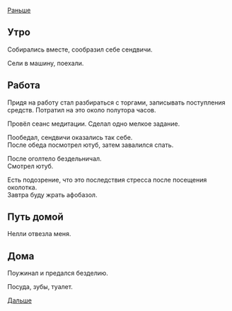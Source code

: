 [Раньше](2020.02.09.md)
## Утро
Собирались вместе, сообразил себе сендвичи.

Сели в машину, поехали.
## Работа
Придя на работу стал разбираться с торгами, записывать поступления средств. Потратил на это около полутора часов.

Провёл сеанс медитации. Сделал одно мелкое задание.

Пообедал, сендвичи оказались так себе.  
После обеда посмотрел ютуб, затем завалился спать.

После оголтело бездельничал.  
Смотрел ютуб.

Есть подозрение, что это последствия стресса после посещения околотка.  
Завтра буду жрать афобазол.
## Путь домой
Нелли отвезла меня.
## Дома
Поужинал и предался безделию.

Посуда, зубы, туалет.

[Дальше](2020.02.11.md)